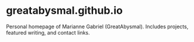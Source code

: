 # greatabysmal.github.io
Personal homepage of Marianne Gabriel (GreatAbysmal). Includes projects, featured writing, and contact links.
